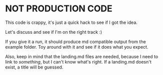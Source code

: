 # NOT PRODUCTION CODE

This code is crappy, it's just a quick hack to see if I got the idea.

Let's discuss and see if I'm on the right track :)

If you give it a run, it should produce md compatible output from the example folder.
Toy around with it and see if it does what you expect.

Also, keep in mind that the landing.md files are needed,
because I need to link to _something_, but I can't know what's right.
If a landing.md doesn't exist, a title will be guessed.